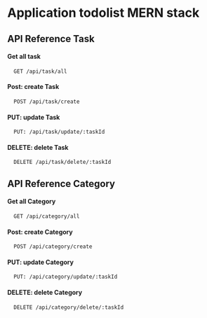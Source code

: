 # Application todolist MERN stack

## API Reference Task

#### Get all task

```http
  GET /api/task/all
```

#### Post:  create Task

```http
  POST /api/task/create
```


#### PUT: update Task

```http
  PUT: /api/task/update/:taskId
```


#### DELETE: delete Task

```http
  DELETE /api/task/delete/:taskId
```


## API Reference Category

#### Get all Category

```http
  GET /api/category/all
```

#### Post:  create Category

```http
  POST /api/category/create
```


#### PUT: update Category

```http
  PUT: /api/category/update/:taskId
```


#### DELETE: delete Category

```http
  DELETE /api/category/delete/:taskId
```
